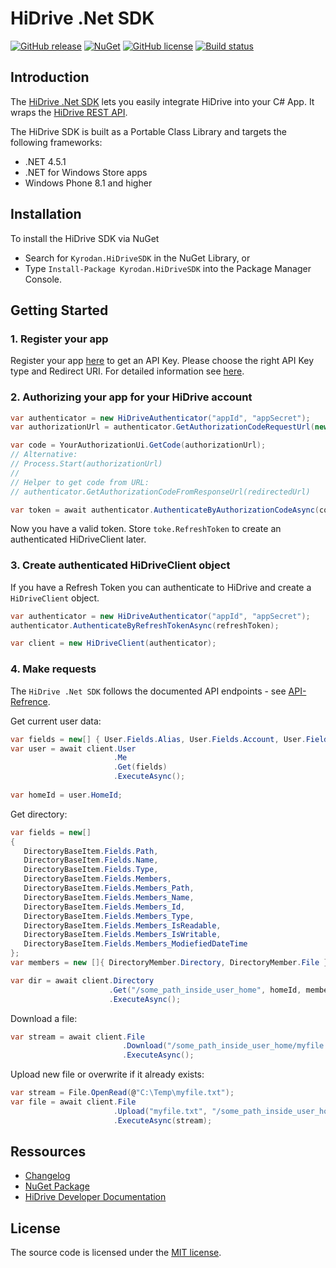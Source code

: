 # HiDrive .Net SDK
[![GitHub release](https://img.shields.io/github/release/Kyrodan/hidrive-dotnet-sdk.svg?maxAge=2592000)](https://github.com/Kyrodan/hidrive-dotnet-sdk/releases/latest)
[![NuGet](https://img.shields.io/nuget/v/Kyrodan.HiDriveSDK.svg?maxAge=2592000)](https://www.nuget.org/packages/Kyrodan.HiDriveSDK/)
[![GitHub license](https://img.shields.io/badge/license-MIT-blue.svg)](https://raw.githubusercontent.com/Kyrodan/hidrive-dotnet-sdk/master/LICENSE)
[![Build status](https://ci.appveyor.com/api/projects/status/xfjn3pxoancr5l7t?svg=true)](https://ci.appveyor.com/project/Kyrodan/hidrive-dotnet-sdk)


## Introduction

The [HiDrive .Net SDK](https://github.com/Kyrodan/hidrive-dotnet-sdk) lets you easily integrate HiDrive into your C# App.
It wraps the [HiDrive REST API](https://dev.strato.com/hidrive/).

The HiDrive SDK is built as a Portable Class Library and targets the following frameworks: 

* .NET 4.5.1 
* .NET for Windows Store apps 
* Windows Phone 8.1 and higher
 

## Installation

To install the HiDrive SDK via NuGet

* Search for `Kyrodan.HiDriveSDK` in the NuGet Library, or
* Type `Install-Package Kyrodan.HiDriveSDK` into the Package Manager Console.


## Getting Started

### 1. Register your app

Register your app [here](https://dev.strato.com/hidrive/get_key) to get an API Key. 
Please choose the right API Key type and Redirect URI. For detailed information see [here](https://dev.strato.com/hidrive/content.php?r=150--OAuth2-Authentication).

### 2. Authorizing your app for your HiDrive account
```csharp
var authenticator = new HiDriveAuthenticator("appId", "appSecret");
var authorizationUrl = authenticator.GetAuthorizationCodeRequestUrl(new AuthorizationScope(AuthorizationRole.User, AuthorizationPermission.ReadWrite));

var code = YourAuthorizationUi.GetCode(authorizationUrl);
// Alternative:
// Process.Start(authorizationUrl)
//
// Helper to get code from URL:
// authenticator.GetAuthorizationCodeFromResponseUrl(redirectedUrl)

var token = await authenticator.AuthenticateByAuthorizationCodeAsync(code);
```
Now you have a valid token. 
Store `toke.RefreshToken` to create an authenticated HiDriveClient later.

### 3. Create authenticated HiDriveClient object

If you have a Refresh Token you can authenticate to HiDrive and create a `HiDriveClient` object.

```csharp
var authenticator = new HiDriveAuthenticator("appId", "appSecret");
authenticator.AuthenticateByRefreshTokenAsync(refreshToken);

var client = new HiDriveClient(authenticator);
```

### 4. Make requests

The `HiDrive .Net SDK` follows the documented API endpoints - see [API-Refrence](https://dev.strato.com/hidrive/content.php?r=115-reference).

Get current user data:
```csharp
var fields = new[] { User.Fields.Alias, User.Fields.Account, User.Fields.HomeId, User.Fields.Home };
var user = await client.User
                       .Me
                       .Get(fields)
                       .ExecuteAsync();
                       
var homeId = user.HomeId;
```

Get directory:
```csharp
var fields = new[] 
{ 
   DirectoryBaseItem.Fields.Path, 
   DirectoryBaseItem.Fields.Name, 
   DirectoryBaseItem.Fields.Type, 
   DirectoryBaseItem.Fields.Members, 
   DirectoryBaseItem.Fields.Members_Path, 
   DirectoryBaseItem.Fields.Members_Name, 
   DirectoryBaseItem.Fields.Members_Id, 
   DirectoryBaseItem.Fields.Members_Type, 
   DirectoryBaseItem.Fields.Members_IsReadable, 
   DirectoryBaseItem.Fields.Members_IsWritable, 
   DirectoryBaseItem.Fields.Members_ModiefiedDateTime 
};
var members = new []{ DirectoryMember.Directory, DirectoryMember.File };

var dir = await client.Directory
                      .Get("/some_path_inside_user_home", homeId, members, fields)
                      .ExecuteAsync();
```

Download a file:
```csharp
var stream = await client.File
                         .Download("/some_path_inside_user_home/myfile.txt", homeId)
                         .ExecuteAsync();
```

Upload new file or overwrite if it already exists:
```csharp
var stream = File.OpenRead(@"C:\Temp\myfile.txt");
var file = await client.File
                       .Upload("myfile.txt", "/some_path_inside_user_home", homeId)
                       .ExecuteAsync(stream);
```

## Ressources
* [Changelog](CHANGELOG.md)
* [NuGet Package](https://www.nuget.org/packages/Kyrodan.HiDriveSDK/)
* [HiDrive Developer Documentation](https://dev.strato.com/hidrive/)


## License

The source code is licensed under the [MIT license](https://github.com/Kyrodan/hidrive-dotnet-sdk/blob/master/LICENSE).



